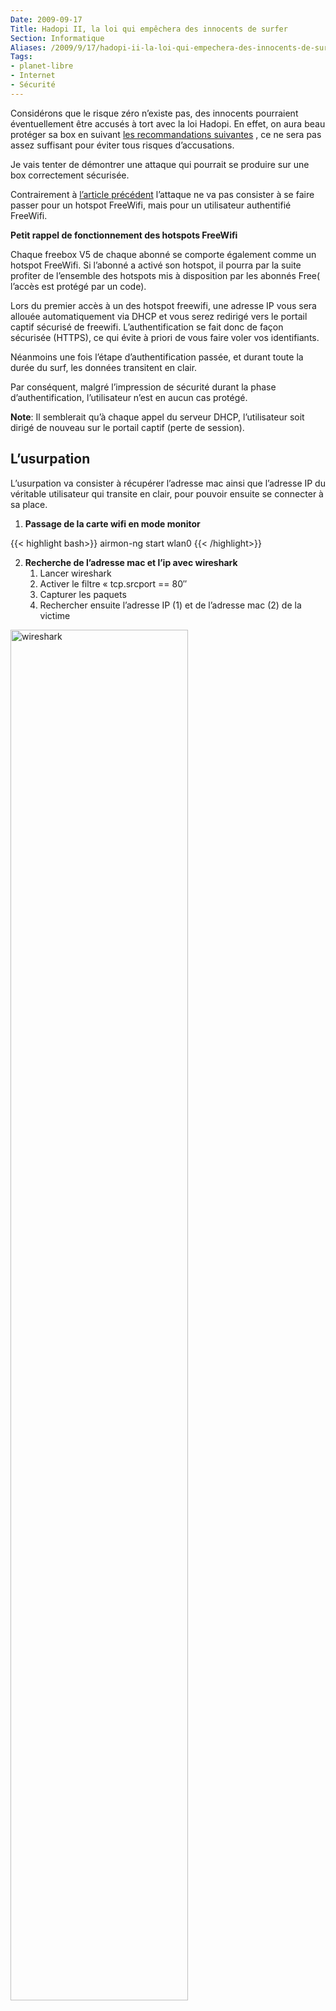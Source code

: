 ```yaml
---
Date: 2009-09-17
Title: Hadopi II, la loi qui empêchera des innocents de surfer
Section: Informatique
Aliases: /2009/9/17/hadopi-ii-la-loi-qui-empechera-des-innocents-de-surfer
Tags:
- planet-libre
- Internet
- Sécurité
---
```



Considérons que le risque zéro n’existe pas, des innocents pourraient
éventuellement être accusés à tort avec la loi Hadopi. En effet, on aura
beau protéger sa box en suivant [les recommandations
suivantes](http://free.korben.info/index.php/Wifi_et_Box) , ce ne sera
pas assez suffisant pour éviter tous risques d’accusations.

Je vais tenter de démontrer une attaque qui pourrait se produire sur une
box correctement sécurisée.

Contrairement à [l’article
précédent](http://blog.jesuislibre.org/2009/06/la-loi-hadopi-mise-a-mal-par-freewifi/)
l’attaque ne va pas consister à se faire passer pour un hotspot
FreeWifi, mais pour un utilisateur authentifié FreeWifi.

**Petit rappel de fonctionnement des hotspots FreeWifi**

Chaque freebox V5 de chaque abonné se comporte également comme un
hotspot FreeWifi. Si l’abonné a activé son hotspot, il pourra par la
suite profiter de l’ensemble des hotspots mis à disposition par les
abonnés Free( l’accès est protégé par un code).

Lors du premier accès à un des hotspot freewifi, une adresse IP vous
sera allouée automatiquement via DHCP et vous serez redirigé vers le
portail captif sécurisé de freewifi. L’authentification se fait donc de
façon sécurisée (HTTPS), ce qui évite à priori de vous faire voler vos
identifiants.

Néanmoins une fois l’étape d’authentification passée, et durant toute la
durée du surf, les données transitent en clair.

Par conséquent, malgré l’impression de sécurité durant la phase
d’authentification, l’utilisateur n’est en aucun cas protégé.

**Note**: Il semblerait qu’à chaque appel du serveur DHCP, l’utilisateur
soit dirigé de nouveau sur le portail captif (perte de session).

L’usurpation
------------

L’usurpation va consister à récupérer l’adresse mac ainsi que l’adresse
IP du véritable utilisateur qui transite en clair, pour pouvoir ensuite
se connecter à sa place.

1)  **Passage de la carte wifi en mode monitor**

{{< highlight bash>}}
airmon-ng start wlan0
{{< /highlight>}}

2)  **Recherche de l’adresse mac et l’ip avec wireshark**
    1.  Lancer wireshark
    2.  Activer le filtre « tcp.srcport == 80″
    3.  Capturer les paquets
    4.  Rechercher ensuite l’adresse IP (1) et de l’adresse mac (2) de
        la victime

<img src="/img/2009/wireshark-freewifi.jpg" width="75%" alt="wireshark" />

3)  **Changement de l’adresse mac de votre carte wifi**

{{< highlight bash>}}
airmon-ng stop mon0
ifconfig wlan0 down
macchanger -m XX:XX:XX:XX:XX
ifconfig wlan0 up
{{< /highlight>}}

A chaque appel du serveur DHCP, la page du portail captif et de nouveau
réinitialisée ( vos login et password vous seront demandés à nouveau).
Pour éviter cela, il faut configurer le réseau en mode statique.

4)  **Configuration statique**

Exemple de configuration avec wicd

    > 1.  IP: xx.xx.xx.xx
    > 2.  DNS: 212.27.40.241, 212.27.40.242
    > 3.  Mask: 255.255.128.0
    > 4.  Route: 78.251.127.254

**Problèmes rencontrés**

Il peut arriver d’avoir des conflits lors du surf, car à un moment donné
les 2 cartes réseau (celle de l’utilisateur et de l’attaquant) auront
les adresses MAC identiques. Je crois que la technique du de-auth
devrait faire l’affaire.

**Conclusion**

En clair, même avec peu de connaissances en hacking wifi, un attaquant
peut utiliser votre connexion Wifi, et surfer en votre nom.

Cette loi pourrait éloigner les débutant désirant s’abonner à internet,
craignant d’être accusés à tort pour téléchargement illégal et devoir
payer l’amende de 1500Eu.

<div id="comments">


<h3 id="comments-title">3 réponses à <em>Hadopi II, la loi qui empêchera des innocents de surfer</em></h3>


<ol class="commentlist">
<li id="li-comment-29" class="comment even thread-even depth-1">
<div id="comment-29">
<div class="comment-author vcard">
<img width="40" height="40" class="avatar avatar-40 photo" src="http://0.gravatar.com/avatar/22a1ad2903aac14eedec1e8655fbc46d?s=40&amp;d=http%3A%2F%2F0.gravatar.com%2Favatar%2Fad516503a11cd5ca435acc9bb6523536%3Fs%3D40&amp;r=G" alt="com29">            <cite class="fn"><a class="url" rel="external nofollow" href="http://flood.fr">KTR</a></cite> <span class="says">dit&nbsp;:</span>      </div><!-- .comment-author .vcard -->

<div class="comment-meta commentmetadata"><a href="http://blog.jesuislibre.org/2009/09/hadopi-ii-la-loi-qui-empechera-des-innocents-de-surfer/comment-page-1/#comment-29">
17 septembre 2009 à 11 h 48 min</a>        </div><!-- .comment-meta .commentmetadata -->

<div class="comment-body"><p>Lulz <img class="wp-smiley" alt=":D" src="http://blog.jesuislibre.org/wp-includes/images/smilies/icon_biggrin.gif"> </p>
<p>\o/</p>
<p>Internet wins !</p>
</div>

<div class="reply">
</div><!-- .reply -->
</div><!-- #comment-##  -->

</li>
<li id="li-comment-30" class="comment odd alt thread-odd thread-alt depth-1">
<div id="comment-30">
<div class="comment-author vcard">
<img width="40" height="40" class="avatar avatar-40 photo" src="http://1.gravatar.com/avatar/16f8abf859f89ee1b2deb99bbad4b9b2?s=40&amp;d=http%3A%2F%2F1.gravatar.com%2Favatar%2Fad516503a11cd5ca435acc9bb6523536%3Fs%3D40&amp;r=G" alt="com30">            <cite class="fn">boulate</cite> <span class="says">dit&nbsp;:</span>        </div><!-- .comment-author .vcard -->

<div class="comment-meta commentmetadata"><a href="http://blog.jesuislibre.org/2009/09/hadopi-ii-la-loi-qui-empechera-des-innocents-de-surfer/comment-page-1/#comment-30">
17 septembre 2009 à 19 h 06 min</a>        </div><!-- .comment-meta .commentmetadata -->

<div class="comment-body"><p>Pourquoi utiliser macchanger (qui nécéssite des paquets supplémentaires), alors qu’un simple ifconfig permet de changer son @MAC ?</p>
<p>ifconfig eth0 hw ether 00:XX:XX:XX:XX:XX</p>
<p>La question que je me pose : L’adresse IP publique du coté FreeWifi est elle la même que celle de l’abonné (il ne me semble pas).<br>
Si tu es connecté du coté FreeWifi, je ne pense pas que le titulaire de la ligne soit mis en cause (même si tu as la même @MAC que son pc). Le coté FreeWifi (et donc l’@IP qui va avec) ne le concerne pas.</p>
<p>Je dis peut être une bêtise hein, c’est juste une question.</p>
</div>

<div class="reply">
</div><!-- .reply -->
</div><!-- #comment-##  -->

</li>
<li id="li-comment-31" class="comment byuser comment-author-b_adele bypostauthor even thread-even depth-1">
<div id="comment-31">
<div class="comment-author vcard">
<img width="40" height="40" class="avatar avatar-40 photo" src="http://1.gravatar.com/avatar/f4a804b1c2256bdefb9674105039dd98?s=40&amp;d=http%3A%2F%2F1.gravatar.com%2Favatar%2Fad516503a11cd5ca435acc9bb6523536%3Fs%3D40&amp;r=G" alt="com31">            <cite class="fn"><a class="url" rel="external nofollow" href="http://www.jesuislibre.org">b_adele</a></cite> <span class="says">dit&nbsp;:</span>       </div><!-- .comment-author .vcard -->

<div class="comment-meta commentmetadata"><a href="http://blog.jesuislibre.org/2009/09/hadopi-ii-la-loi-qui-empechera-des-innocents-de-surfer/comment-page-1/#comment-31">
18 septembre 2009 à 8 h 38 min</a>     </div><!-- .comment-meta .commentmetadata -->

<div class="comment-body"><blockquote><p>Pourquoi utiliser macchanger (qui nécéssite des paquets supplémentaires), alors qu’un simple ifconfig permet de changer son @MAC ?</p>
<p>ifconfig eth0 hw ether 00:XX:XX:XX:XX:XX</p></blockquote>
<p>Je ne connaissais pas cette technique, effectivement c’est plus éfficace et cela fait effectivement un paquet en moins à installer <img class="wp-smiley" alt=":)" src="http://blog.jesuislibre.org/wp-includes/images/smilies/icon_smile.gif"> </p>
<blockquote><p>La question que je me pose : L’adresse IP publique du coté FreeWifi est elle la même que celle de l’abonné (il ne me semble pas).<br>
Si tu es connecté du coté FreeWifi, je ne pense pas que le titulaire de la ligne soit mis en cause (même si tu as la même @MAC que son pc). Le coté FreeWifi (et donc l’@IP qui va avec) ne le concerne pas.</p></blockquote>
<p>L’addresse IP du hotspot freewifi n’est effectivement pas la même que c’elle de l’abonné, néanmoins il te faut utiliser le login et password crée depuis ta freebox. C’est donc le couple  login/password qui permettra d’identifier quel abonné s’est identifié sur quel hotspot et quelle activité il à eu. c’est du moins comme ça que les autoritées risque de l’interpréter.</p>
</div>

<div class="reply">
</div><!-- .reply -->
</div><!-- #comment-##  -->

</li>
</ol>
</div>
